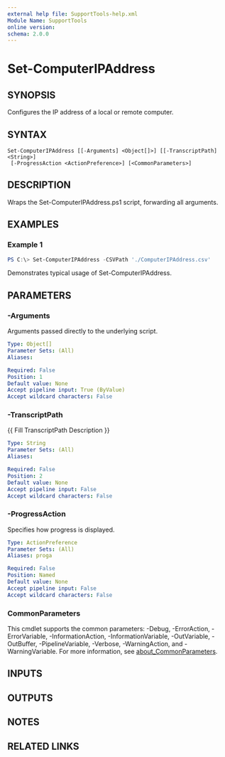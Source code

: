 ```yaml
---
external help file: SupportTools-help.xml
Module Name: SupportTools
online version:
schema: 2.0.0
---
```


# Set-ComputerIPAddress

## SYNOPSIS
Configures the IP address of a local or remote computer.

## SYNTAX

```
Set-ComputerIPAddress [[-Arguments] <Object[]>] [[-TranscriptPath] <String>]
 [-ProgressAction <ActionPreference>] [<CommonParameters>]
```

## DESCRIPTION
Wraps the Set-ComputerIPAddress.ps1 script, forwarding all arguments.

## EXAMPLES

### Example 1
```powershell
PS C:\> Set-ComputerIPAddress -CSVPath './ComputerIPAddress.csv'
```

Demonstrates typical usage of Set-ComputerIPAddress.

## PARAMETERS

### -Arguments
Arguments passed directly to the underlying script.

```yaml
Type: Object[]
Parameter Sets: (All)
Aliases:

Required: False
Position: 1
Default value: None
Accept pipeline input: True (ByValue)
Accept wildcard characters: False
```

### -TranscriptPath
{{ Fill TranscriptPath Description }}

```yaml
Type: String
Parameter Sets: (All)
Aliases:

Required: False
Position: 2
Default value: None
Accept pipeline input: False
Accept wildcard characters: False
```

### -ProgressAction
Specifies how progress is displayed.

```yaml
Type: ActionPreference
Parameter Sets: (All)
Aliases: proga

Required: False
Position: Named
Default value: None
Accept pipeline input: False
Accept wildcard characters: False
```

### CommonParameters
This cmdlet supports the common parameters: -Debug, -ErrorAction, -ErrorVariable, -InformationAction, -InformationVariable, -OutVariable, -OutBuffer, -PipelineVariable, -Verbose, -WarningAction, and -WarningVariable. For more information, see [about_CommonParameters](http://go.microsoft.com/fwlink/?LinkID=113216).

## INPUTS

## OUTPUTS

## NOTES

## RELATED LINKS
